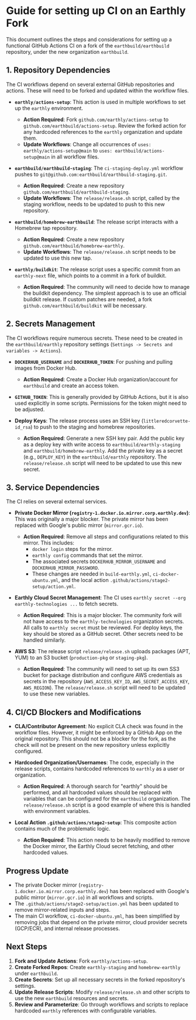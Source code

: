 # Guide for setting up CI on an Earthly Fork

This document outlines the steps and considerations for setting up a functional GitHub Actions CI on a fork of the `earthbuild/earthbuild` repository, under the new organization `earthbuild`.

## 1. Repository Dependencies

The CI workflows depend on several external GitHub repositories and actions. These will need to be forked and updated within the workflow files.

- **`earthly/actions-setup`**: This action is used in multiple workflows to set up the `earthly` environment.
  - **Action Required**: Fork `github.com/earthly/actions-setup` to `github.com/earthbuild/actions-setup`. Review the forked action for any hardcoded references to the `earthly` organization and update them.
  - **Update Workflows**: Change all occurrences of `uses: earthly/actions-setup@main` to `uses: earthbuild/actions-setup@main` in all workflow files.

- **`earthbuild/earthbuild-staging`**: The `ci-staging-deploy.yml` workflow pushes to `git@github.com:earthbuild/earthbuild-staging.git`.
  - **Action Required**: Create a new repository `github.com/earthbuild/earthbuild-staging`.
  - **Update Workflows**: The `release/release.sh` script, called by the staging workflow, needs to be updated to push to this new repository.

- **`earthbuild/homebrew-earthbuild`**: The release script interacts with a Homebrew tap repository.
  - **Action Required**: Create a new repository `github.com/earthbuild/homebrew-earthly`.
  - **Update Workflows**: The `release/release.sh` script needs to be updated to use this new tap.

- **`earthly/buildkit`**: The release script uses a specific commit from an `earthly-next` file, which points to a commit in a fork of buildkit.
  - **Action Required**: The community will need to decide how to manage the buildkit dependency. The simplest approach is to use an official buildkit release. If custom patches are needed, a fork `github.com/earthbuild/buildkit` will be necessary.

## 2. Secrets Management

The CI workflows require numerous secrets. These need to be created in the `earthbuild/earthly` repository settings (`Settings -> Secrets and variables -> Actions`).

- **`DOCKERHUB_USERNAME`** and **`DOCKERHUB_TOKEN`**: For pushing and pulling images from Docker Hub.
  - **Action Required**: Create a Docker Hub organization/account for `earthbuild` and create an access token.

- **`GITHUB_TOKEN`**: This is generally provided by GitHub Actions, but it is also used explicitly in some scripts. Permissions for the token might need to be adjusted.

- **Deploy Keys**: The release process uses an SSH key (`littleredcorvette-id_rsa`) to push to the staging and homebrew repositories.
  - **Action Required**: Generate a new SSH key pair. Add the public key as a deploy key with write access to `earthbuild/earthly-staging` and `earthbuild/homebrew-earthly`. Add the private key as a secret (e.g., `DEPLOY_KEY`) in the `earthbuild/earthly` repository. The `release/release.sh` script will need to be updated to use this new secret.

## 3. Service Dependencies

The CI relies on several external services.

- **Private Docker Mirror (`registry-1.docker.io.mirror.corp.earthly.dev`)**: This was originally a major blocker. The private mirror has been replaced with Google's public mirror (`mirror.gcr.io`).
  - **Action Required**: Remove all steps and configurations related to this mirror. This includes:
    - `docker login` steps for the mirror.
    - `earthly config` commands that set the mirror.
    - The associated secrets `DOCKERHUB_MIRROR_USERNAME` and `DOCKERHUB_MIRROR_PASSWORD`.
    - These changes are needed in `build-earthly.yml`, `ci-docker-ubuntu.yml`, and the local action `.github/actions/stage2-setup/action.yml`.

- **Earthly Cloud Secret Management**: The CI uses `earthly secret --org earthly-technologies ...` to fetch secrets.
  - **Action Required**: This is a major blocker. The community fork will not have access to the `earthly-technologies` organization secrets. All calls to `earthly secret` must be reviewed. For deploy keys, the key should be stored as a GitHub secret. Other secrets need to be handled similarly.

- **AWS S3**: The release script `release/release.sh` uploads packages (APT, YUM) to an S3 bucket (`production-pkg` or `staging-pkg`).
  - **Action Required**: The community will need to set up its own SS3 bucket for package distribution and configure AWS credentials as secrets in the repository (`AWS_ACCESS_KEY_ID`, `AWS_SECRET_ACCESS_KEY`, `AWS_REGION`). The `release/release.sh` script will need to be updated to use these new variables.

## 4. CI/CD Blockers and Modifications

- **CLA/Contributor Agreement**: No explicit CLA check was found in the workflow files. However, it might be enforced by a GitHub App on the original repository. This should not be a blocker for the fork, as the check will not be present on the new repository unless explicitly configured.

- **Hardcoded Organization/Usernames**: The code, especially in the release scripts, contains hardcoded references to `earthly` as a user or organization.
  - **Action Required**: A thorough search for "earthly" should be performed, and all hardcoded values should be replaced with variables that can be configured for the `earthbuild` organization. The `release/release.sh` script is a good example of where this is handled with environment variables.

- **Local Action `.github/actions/stage2-setup`**: This composite action contains much of the problematic logic.
  - **Action Required**: This action needs to be heavily modified to remove the Docker mirror, the Earthly Cloud secret fetching, and other hardcoded values.

## Progress Update

- The private Docker mirror (`registry-1.docker.io.mirror.corp.earthly.dev`) has been replaced with Google's public mirror (`mirror.gcr.io`) in all workflows and scripts.
- The `.github/actions/stage2-setup/action.yml` has been updated to remove mirror-related inputs and steps.
- The main CI workflow, `ci-docker-ubuntu.yml`, has been simplified by removing jobs that depend on the private mirror, cloud provider secrets (GCP/ECR), and internal release processes.

## Next Steps

1.  **Fork and Update Actions**: Fork `earthly/actions-setup`.
2.  **Create Forked Repos**: Create `earthly-staging` and `homebrew-earthly` under `earthbuild`.
3.  **Create Secrets**: Set up all necessary secrets in the forked repository's settings.
4.  **Update Release Scripts**: Modify `release/release.sh` and other scripts to use the new `earthbuild` resources and secrets.
5.  **Review and Parameterize**: Go through workflows and scripts to replace hardcoded `earthly` references with configurable variables.

